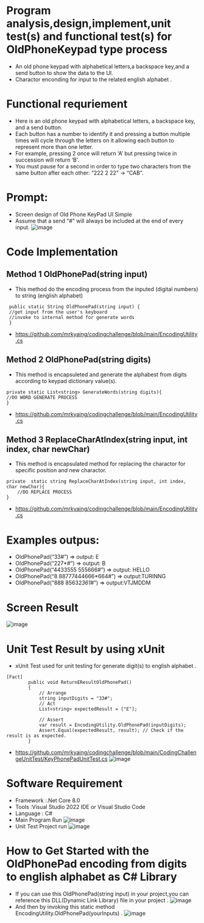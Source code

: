 # Program analysis,design,implement,unit test(s) and functional test(s) for OldPhoneKeypad type process
- An old phone keypad with alphabetical letters,a backspace key,and a send button to show the data to the UI.
- Charactor enconding for input to the related english alphabet .
# Functional requriement 
- Here is an old phone keypad with alphabetical letters, a backspace key, and a send button.
- Each button has a number to identify it and pressing a button multiple times will cycle through the letters on it allowing each button to represent more than one letter.
- For example, pressing 2 once will return ‘A’ but pressing twice in succession will return ‘B’.
- You must pause for a second in order to type two characters from the same button after each other: “222 2 22” -> “CAB”.
# Prompt:
- Screen design of Old Phone KeyPad UI Simple
- Assume that a send “#” will always be included at the end of every input.
 ![image](https://github.com/mrkyaing/codingchallenge/assets/9696016/36dcdeb4-7f2a-429f-a23e-185279db5a14)

# Code Implementation  
## Method 1 **OldPhonePad(string input)**
- This method do the encoding process from the inputed (digital numbers)  to string (english alphabet)
```
 public static String OldPhonePad(string input) {
 //get input from the user's keyboard
 //invoke to internal method for generate words
 }
```
- https://github.com/mrkyaing/codingchallenge/blob/main/EncodingUtility.cs
## Method 2 **OldPhonePad(string digits)**
- This method is encapsuleted and generate the alphabest from digits according to keypad dictionary value(s). 
```
private static List<string> GenerateWords(string digits){
//DO WORD GENERATE PROCESS 
}
```
- https://github.com/mrkyaing/codingchallenge/blob/main/EncodingUtility.cs
## Method 3 **ReplaceCharAtIndex(string input, int index, char newChar)**
- This method is encapsulated method for replacing the charactor for specific position and new charactor.
```
private  static string ReplaceCharAtIndex(string input, int index, char newChar){
    //DO REPLACE PROCESS 
}
```
- https://github.com/mrkyaing/codingchallenge/blob/main/EncodingUtility.cs
# Examples outpus:
- OldPhonePad(“33#”) => output: E
- OldPhonePad(“227*#”) => output: B
- OldPhonePad(“4433555 555666#”) => output: HELLO
- OldPhonePad(“8 88777444666*664#”) => output:TURINNG
- OldPhonePad(“888 85632*361*#”) => output:VTJMDDM
# Screen Result
![image](https://github.com/mrkyaing/codingchallenge/assets/9696016/7c22f108-dd2a-4d35-9285-39562d1e82ae)
# Unit Test Result by using xUnit 
- xUnit Test used for unit testing for generate digit(s) to english alphabet .
```
[Fact]
        public void ReturnEResultOldPhonePad()
        {
            // Arrange
            string inputDigits = "33#";
            // Act
            List<string> expectedResult = ["E"];

            // Assert
            var result = EncodingUtility.OldPhonePad(inputDigits);
            Assert.Equal(expectedResult, result); // Check if the result is as expected.
        }
```
- https://github.com/mrkyaing/codingchallenge/blob/main/CodingChallengeUnitTest/KeyPhonePadUnitTest.cs
![image](https://github.com/mrkyaing/codingchallenge/assets/9696016/821f136b-e29c-4c0b-b3ed-8b760214637d)
# Software Requirement
- Framework :.Net Core 8.0
- Tools     :Visual Studio 2022 IDE or Visual Studio Code
- Language  : C#
- Main Program Run
![image](https://github.com/mrkyaing/codingchallenge/assets/9696016/b2eccf58-3222-4fdb-958f-4407b77b94d8)
- Unit Test Project run
![image](https://github.com/mrkyaing/codingchallenge/assets/9696016/2c92acab-af45-4e7f-989b-bc9c15dacf1d)
# How to Get Started with the OldPhonePad encoding from digits to english alphabet  as C# Library 
- If you can use this OldPhonePad(string input) in your project,you can reference this DLL(Dynamic Link Library) file in your project .
![image](https://github.com/mrkyaing/codingchallenge/assets/9696016/8cfba5be-06d2-4b7e-a0bc-4694e4ed32fd)
- And then by invoking  this static method EncodingUtility.OldPhonePad(yourInputs) . 
![image](https://github.com/mrkyaing/codingchallenge/assets/9696016/039d0e4f-3f9b-41c4-94d0-f0cbc0bbd000)







